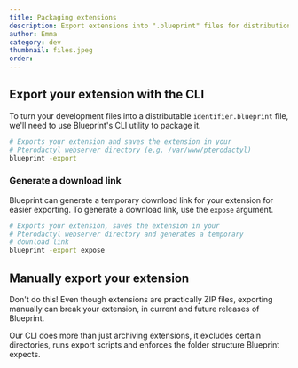 ```yaml
---
title: Packaging extensions
description: Export extensions into ".blueprint" files for distribution
author: Emma
category: dev
thumbnail: files.jpeg
order:
---
```


## Export your extension with the CLI

To turn your development files into a distributable `identifier.blueprint` file, we'll need to use Blueprint's CLI utility to package it.

```bash
# Exports your extension and saves the extension in your
# Pterodactyl webserver directory (e.g. /var/www/pterodactyl)
blueprint -export
```

### Generate a download link

Blueprint can generate a temporary download link for your extension for easier exporting. To generate a download link, use the `expose` argument.

```bash
# Exports your extension, saves the extension in your
# Pterodactyl webserver directory and generates a temporary
# download link
blueprint -export expose
```

## Manually export your extension

Don't do this! Even though extensions are practically ZIP files, exporting manually can break your extension, in current and future releases of Blueprint.

Our CLI does more than just archiving extensions, it excludes certain directories, runs export scripts and enforces the folder structure Blueprint expects.
